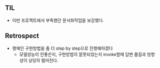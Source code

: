 ## TIL
- 이번 프로젝트에서 부족했던 문서화작업을 보강했다.
## Retrospect
- 랭체인 구현방법을 좀 더 step by step으로 진행해야겠다
  - 모델성능이 안좋은지, 구현방법이 잘못되었는지 invoke할때 답변 품질과 방향성이 상당히 떨어진다.